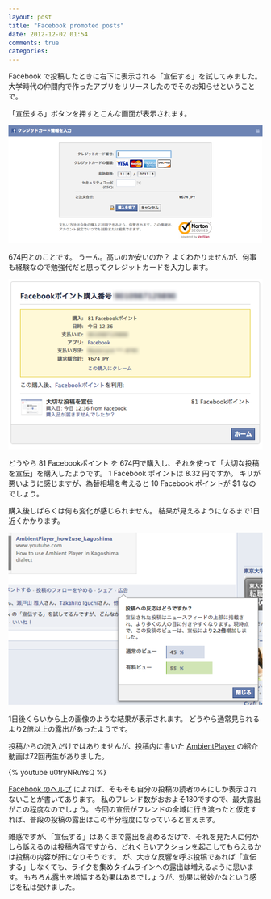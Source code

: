 ```yaml
---
layout: post
title: "Facebook promoted posts"
date: 2012-12-02 01:54
comments: true
categories: 
---
```


Facebook で投稿したときに右下に表示される「宣伝する」を試してみました。
大学時代の仲間内で作ったアプリをリリースしたのでそのお知らせということで。

「宣伝する」ボタンを押すとこんな画面が表示されます。

![支払画面1](/images/20121202/payment1.png)

674円とのことです。
うーん。高いのか安いのか？
よくわかりませんが、何事も経験なので勉強代だと思ってクレジットカードを入力します。

![支払画面2](/images/20121202/payment2.png)

どうやら 81 Facebookポイント を 674円で購入し、それを使って「大切な投稿を宣伝」を購入したようです。
1 Facebook ポイントは 8.32 円ですか。
キリが悪いように感じますが、為替相場を考えると 10 Facebook ポイントが $1 なのでしょう。

購入後しばらくは何も変化が感じられません。
結果が見えるようになるまで1日近くかかります。

![結果表示](/images/20121202/result.png)

1日後くらいから上の画像のような結果が表示されます。
どうやら通常見られるより2倍以上の露出があったようです。

投稿からの流入だけではありませんが、投稿内に書いた
[AmbientPlayer](http://www.veronicasoft.com/AmbientPlayer)
の紹介動画は72回再生がありました。

{% youtube u0tryNRuYsQ %}

[Facebook のヘルプ](https://www.facebook.com/help/promote)
によれば、そもそも自分の投稿の読者のみにしか表示されないことが書いてあります。
私のフレンド数がおおよそ180ですので、最大露出がこの程度なのでしょう。
今回の宣伝がフレンドの全域に行き渡ったと仮定すれば、普段の投稿の露出はこの半分程度になっていると言えます。

雑感ですが、「宣伝する」はあくまで露出を高めるだけで、それを見た人に何かしら訴えるのは投稿内容ですから、どれくらいアクションを起こしてもらえるかは投稿の内容が肝になりそうです。
が、大きな反響を呼ぶ投稿であれば「宣伝する」しなくても、ライクを集めタイムラインへの露出は増えるように思います。
もちろん露出を増幅する効果はあるでしょうが、効果は微妙かなという感じを私は受けました。

